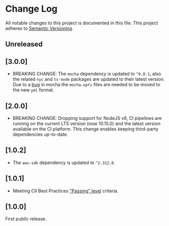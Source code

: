 # Change Log

All notable changes to this project is documented in this file.
This project adheres to [Semantic Versioning](http://semver.org/).

## Unreleased

## [3.0.0]

- BREAKING CHANGE: The `mocha` dependency is updated to `^6.0.1`, also the related `nyc` and `ts-node` packages are updated to their latest version. Due to a [bug](https://github.com/mochajs/mocha/issues/3763) in mocha the `mocha.opts` files are needed to be moved to the new `yml` format.

## [2.0.0]

- BREAKING CHANGE: Dropping support for NodeJS v6, CI pipelines are running on the current LTS version (now 10.15.0) and the latest version available on the CI platform. This change enables keeping third-party dependencies up-to-date.

## [1.0.2]

- The `aws-sdk` dependency is updated to `^2.312.0`.

## [1.0.1]

- Meeting CII Best Practices ["Passing" level](https://github.com/coreinfrastructure/best-practices-badge/blob/master/doc/criteria.md) criteria.

## [1.0.0]

First public release.
